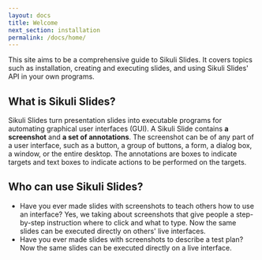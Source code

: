 ```yaml
---
layout: docs
title: Welcome
next_section: installation
permalink: /docs/home/
---
```


This site aims to be a comprehensive guide to Sikuli Slides. It covers topics such as installation, creating and executing slides, and using Sikuli Slides' API in your own programs.

## What is Sikuli Slides?

Sikuli Slides turn presentation slides into executable programs for automating graphical user interfaces (GUI). A Sikuli Slide contains <b>a screenshot</b> and <b>a set of annotations</b>. The screenshot can be of any part of a user interface, such as a button, a group of buttons, a form, a dialog box, a window, or the entire desktop. The annotations are boxes to indicate targets and text boxes to indicate actions to be performed on the targets.

## Who can use Sikuli Slides?

* Have you ever made slides with screenshots to teach others how to use an interface? Yes, we taking about screenshots that give people a step-by-step instruction where to click and what to type. Now the same slides can be executed directly on others' live interfaces.
* Have you ever made slides with screenshots to describe a test plan? Now the same slides can be executed directly on a live interface. 

